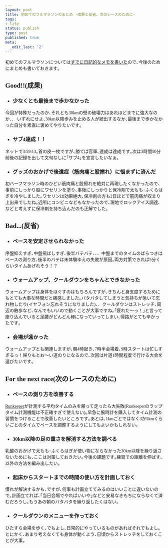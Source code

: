 ```yaml
---
layout: post
title: 初めてのフルマラソンのまとめ -成果と反省、次のレースのために-
tags:
- life
status: publish
type: post
published: true
meta:
  _edit_last: '2'
---
```

<span style="font-family: メイリオ;">初めてのフルマラソンについては</span><a href="http://blog.harupong.com/2011/11/my_first_full_marathon_at_syonan/" target="_blank"><span style="font-family: メイリオ;">すでに日記的なメモを書いた</span></a><span style="font-family: メイリオ;">ので､今後のためにまとめも書いておきます｡</span>
<h2><span style="font-family: メイリオ;">Good!!(成果)</span></h2>
<ul>
	<li>
<h3><span style="font-family: メイリオ;">少なくとも最後まで歩かなかった</span></h3>
</li>
</ul>
<span style="font-family: メイリオ;">今回が特殊だったのか､それとも30kmの壁の破壊力はあれほどまでに強大なのか．． いずれにせよ､30km以降歩みを止める人が続出するなか､最後まで歩かなかった自分を素直に褒めてやりたいです｡ </span>
<ul>
	<li>
<h3><span style="font-family: メイリオ;">サブ4達成！！</span></h3>
</li>
</ul>
<span style="font-family: メイリオ;">ネットで3:59:13｡首の皮一枚ですが､勝てば官軍､達成は達成です｡次は3時間50分前後の記録を出して文句なしに｢サブ4｣を宣言したいなぁ｡
</span>
<ul>
	<li>
<h3><span style="font-family: メイリオ;">グッズのおかげで後遺症（筋肉痛と股擦れ）に悩まずに済んだ</span></h3>
</li>
</ul>
<span style="font-family: メイリオ;">初ハーフマラソン時のひどい筋肉痛と股擦れを絶対に再現したくなかったので､事前にしっかり股にワセリンを塗り､事後にしっかりと保冷剤で太もも･ふくらはぎを冷やしました｡ワセリンは効果絶大､保冷剤の方も2日ほどで筋肉痛が収まり上出来でしたね｡近所にコンビニなどもなかったので､現地でロックアイス調達､などと考えずに保冷剤を持ち込んだのも正解でした｡
</span>
<h2><span style="font-family: メイリオ;">Bad...(反省)</span></h2>
<ul>
	<li>
<h3><span style="font-family: メイリオ;">ペースを安定させられなかった</span></h3>
</li>
</ul>
<span style="font-family: メイリオ;">序盤抑えすぎ､中盤飛ばしすぎ､後半バテバテ．．．中盤までのタイムのばらつきはペースの測り方､後半のバテは未体験ゆえの失敗が原因｡両方対策できれば5分くらいタイムあげれそう！？
</span>
<ul>
	<li>
<h3><span style="font-family: メイリオ;">ウォームアップ、クールダウンをちゃんとできなかった</span></h3>
</li>
</ul>
<span style="font-family: メイリオ;">ウォームアップは身体をほぐすのはもちろんですが､きちんと身支度するためにもとても大事な時間だと痛感しました｡バタバタしてしまうと気持ちが急いて忘れ物したり(イヤフォン忘れそうになりました)．．クールダウンはストレッチ､周辺の散歩など､なんでもいいので動くことが大事ですね｡｢疲れた～っ！｣と言って座り込んでいると足腰がどんどん棒になっていってしまい､帰路がとても辛かったです｡
</span>
<ul>
	<li>
<h3><span style="font-family: メイリオ;">会場が遠かった</span></h3>
</li>
</ul>
<span style="font-family: メイリオ;">ウォームアップとも関連しますが､朝4時起き､7時半会場着､9時スタートは忙しすぎるっ！帰りもとお～い道のりになるので､次回は片道1時間程度で行ける大会を選びたいです｡
</span>
<h2><span style="font-family: メイリオ;">For the next race(次のレースのために)</span></h2>
<ul>
	<li>
<h3><span style="font-family: メイリオ;">ペースの測り方を改善する</span></h3>
</li>
</ul>
<a href="http://itunes.apple.com/jp/app/runkeeper/id300235330?mt=8" target="_blank"><span style="font-family: メイリオ;">Runkeeper</span></a><span style="font-family: メイリオ;">が計測する平均タイムのみを頼って走ったら大失敗(Runkeeperのラップタイム計測機能は不正確すぎて使えない)｡早急に腕時計を購入してタイム計測の習慣をつけることで改善したいところです｡あとは､1kmごとではなく3か5kmくらいごとのタイムでペースを調整するようにしてもよいかもしれない｡</span>
<ul>
	<li>
<h3><span style="font-family: メイリオ;">30km以降の足の重さを解消する方法を調べる</span></h3>
</li>
</ul>
<span style="font-family: メイリオ;">乳酸のおかげで太もも･ふくらはぎが使い物にならなかった30km以降を繰り返さないためにも､ここは対策しておきたい｡今後の課題です｡練習での距離を伸ばす､以外の方法を編み出したい｡
</span>
<ul>
	<li>
<h3><span style="font-family: メイリオ;">起床からスタートまでの時間の使い方を計画しておく</span></h3>
</li>
</ul>
慣れが解決するかも､ですが､何事も計画立ててみるのはいいことに違いないので｡計画立てれば､｢当日会場でやればいいや｣などと安易なきもちにならなくて済むだろうし｡もうあの朝のバタバタを繰り返したくはない｡
<ul>
	<li>
<h3><span style="font-family: メイリオ;">クールダウンのメニューを作っておく</span></h3>
</li>
</ul>
ひたすら会場を歩く､でもよし､日常的にやっているものがあればそれでもよし｡とにかく､あまり考えなくても身体が動くよう､日頃からストレッチをしておくことが大事｡
